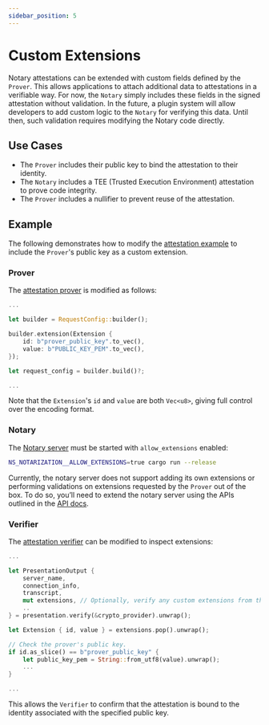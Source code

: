 ```yaml
---
sidebar_position: 5
---
```


# Custom Extensions

Notary attestations can be extended with custom fields defined by the `Prover`. This allows applications to attach additional data to attestations in a verifiable way. For now, the `Notary` simply includes these fields in the signed attestation without validation. In the future, a plugin system will allow developers to add custom logic to the `Notary` for verifying this data. Until then, such validation requires modifying the Notary code directly.

## Use Cases

- The `Prover` includes their public key to bind the attestation to their identity.
- The `Notary` includes a TEE (Trusted Execution Environment) attestation to prove code integrity.
- The `Prover` includes a nullifier to prevent reuse of the attestation.

## Example

The following demonstrates how to modify the [attestation example](https://github.com/tlsnotary/tlsn/blob/main/crates/examples/attestation/README.md) to include the `Prover`'s public key as a custom extension.

### Prover

The [attestation prover](https://github.com/tlsnotary/tlsn/blob/main/crates/examples/attestation/prove.rs) is modified as follows:

```rust
...

let builder = RequestConfig::builder();

builder.extension(Extension {
    id: b"prover_public_key".to_vec(),
    value: b"PUBLIC_KEY_PEM".to_vec(),
});

let request_config = builder.build()?;

...
```

Note that the `Extension`'s `id` and `value` are both `Vec<u8>`, giving full control over the encoding format.

### Notary

The [Notary server](https://github.com/tlsnotary/tlsn/tree/main/crates/notary/server) must be started with `allow_extensions` enabled:

```bash
NS_NOTARIZATION__ALLOW_EXTENSIONS=true cargo run --release
```

Currently, the notary server does not support adding its own extensions or performing validations on extensions requested by the `Prover` out of the box. To do so, you’ll need to extend the notary server using the APIs outlined in the [API docs](https://tlsnotary.github.io/tlsn/tlsn_core/attestation/index.html#extensions).

### Verifier

The [attestation verifier](https://github.com/tlsnotary/tlsn/blob/main/crates/examples/attestation/verify.rs) can be modified to inspect extensions:

```rust
...

let PresentationOutput {
    server_name,
    connection_info,
    transcript,
    mut extensions, // Optionally, verify any custom extensions from the prover or notary.
    ..
} = presentation.verify(&crypto_provider).unwrap();

let Extension { id, value } = extensions.pop().unwrap();

// Check the prover's public key.
if id.as_slice() == b"prover_public_key" {
    let public_key_pem = String::from_utf8(value).unwrap();
    ...
}

...
```

This allows the `Verifier` to confirm that the attestation is bound to the identity associated with the specified public key.
